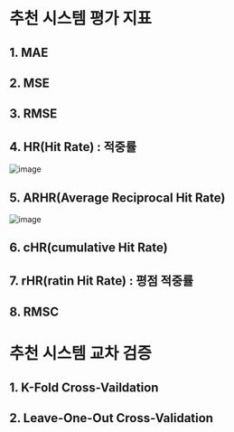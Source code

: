 # 추천 시스템 평가 지표
## 1. MAE
## 2. MSE
## 3. RMSE
## 4. HR(Hit Rate) : 적중률
![image](https://user-images.githubusercontent.com/76590396/159428851-2f51f9d4-03a5-481d-8f1e-bc76a0aeb857.png)
## 5. ARHR(Average Reciprocal Hit Rate)
![image](https://user-images.githubusercontent.com/76590396/159427860-b72bccc8-c141-4124-ac1d-6d91a9df9806.png)

## 6. cHR(cumulative Hit Rate)
## 7. rHR(ratin Hit Rate) : 평점 적중률
## 8. RMSC

# 추천 시스템 교차 검증
## 1. K-Fold Cross-Vaildation
## 2. Leave-One-Out Cross-Validation
